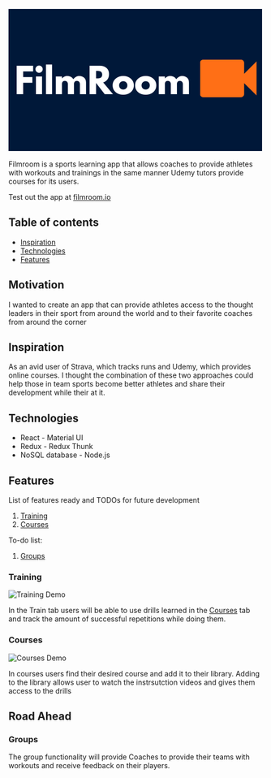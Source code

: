 ![App logo](./src/images/Filmroom-Logo2.png)


 Filmroom is a sports learning app that allows coaches to provide athletes with workouts and trainings in the same manner Udemy tutors provide courses for its users.

 Test out the app at [filmroom.io](https://filmroom.io/)
 

## Table of contents
* [Inspiration](#inspiration)
* [Technologies](#technologies)
* [Features](#features)



## Motivation

I wanted to create an app that can provide athletes access to the thought leaders in their sport from around the world and to their favorite coaches from around the corner 

## Inspiration
As an avid user of Strava, which tracks runs and Udemy, which provides online courses. I thought the combination of these two approaches could help those in team sports become better athletes and share their development while their at it. 


## Technologies
* React - Material UI
* Redux - Redux Thunk
* NoSQL database - Node.js 



## Features
List of features ready and TODOs for future development
1. [Training](#training)
1. [Courses](#courses)



To-do list:
1. [Groups](#groups)

### Training
![Training Demo](./src/images/Training_Demo.gif)

In the Train tab users will be able to use drills learned in the [Courses](#courses) tab and track the amount of successful repetitions while doing them.


### Courses
![Courses Demo](./src/images/Courses_Demo.gif)

In courses users find their desired course and add it to their library. Adding to the library allows user to watch the instrsutction videos and gives them access to the drills

## Road Ahead


### Groups

The group functionality will provide Coaches to provide their teams with workouts and receive feedback on their players.
 





